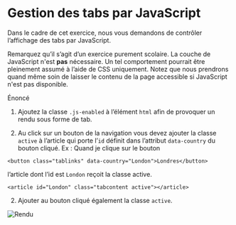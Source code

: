 # Gestion des tabs par JavaScript

Dans le cadre de cet exercice, nous vous demandons de contrôler l’affichage des tabs par JavaScript. 

Remarquez qu’il s’agit d’un exercice purement scolaire. La couche de JavaScript n'est **pas** nécessaire. Un tel comportement pourrait être pleinement assumé à l’aide de CSS uniquement. Notez que nous prendrons quand même soin de laisser le contenu de la page accessible si JavaScript  n'est pas disponible.



Énoncé

1. Ajoutez la classe `.js-enabled` à l’élément `html` afin de provoquer un rendu sous forme de tab. 

1. Au click sur un bouton de la navigation vous devez ajouter la classe `active` à l’article qui porte l’`id`
définit dans l’attribut `data-country` du bouton cliqué. 
Ex : Quand je clique sur le bouton 

```
<button class="tablinks" data-country="London">Londres</button>
```
l’article dont l’id est `London` reçoit la classe active.
```
<article id="London" class="tabcontent active"></article>
```
2. Ajouter au bouton cliqué également la classe `active`.



![Rendu](./readme.gif)